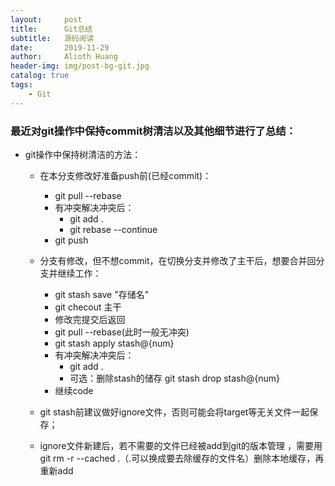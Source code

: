 ```yaml
---
layout:     post
title:      Git总结
subtitle:   源码阅读
date:       2019-11-29
author:     Alioth Huang
header-img: img/post-bg-git.jpg
catalog: true
tags:
    - Git
---
```


### 最近对git操作中保持commit树清洁以及其他细节进行了总结：

- git操作中保持树清洁的方法：

    - 在本分支修改好准备push前(已经commit)：
        - git pull --rebase
        - 有冲突解决冲突后：
            - git add .
            - git rebase --continue
        - git push

    - 分支有修改，但不想commit，在切换分支并修改了主干后，想要合并回分支并继续工作：
        - git stash save "存储名"
        - git checout 主干
        - 修改完提交后返回
        - git pull --rebase(此时一般无冲突)
        - git stash apply stash@{num}
        - 有冲突解决冲突后：
            - git add .
            - 可选：删除stash的储存 git stash drop stash@{num}
        - 继续code

    - git stash前建议做好ignore文件，否则可能会将target等无关文件一起保存；
    
    - ignore文件新建后，若不需要的文件已经被add到git的版本管理 ，需要用git rm -r --cached .（.可以换成要去除缓存的文件名）删除本地缓存，再重新add